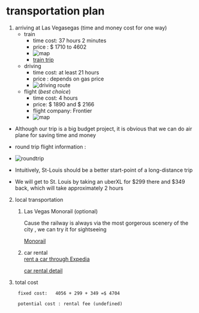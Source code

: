 # transportation plan 

1. arriving at Las Vegasegas (time and money cost for one way)
	* train     
	  * time cost: 37 hours 2 minutes 
	  * price : $ 1710 to 4602
	  * ![map](https://github.com/jjung759/cs4320-Trip-Project/blob/feature/transportation/pictures/train.jpg)	
      * [train trip](https://www.rome2rio.com/s/St-Louis/Las-Vegas)
	* driving 
	  * time cost: at least 21 hours
	  * price : depends on gas price
	  * ![driving route](https://github.com/jjung759/cs4320-Trip-Project/blob/feature/transportation/pictures/driving.jpg)
	* flight (*best choice*) 
	  * time cost: 4 hours
	  * price: $ 1890 and   $ 2166 
	  * flight company: Frontier
	  * ![map](https://github.com/jjung759/cs4320-Trip-Project/blob/feature/transportation/pictures/STLtoLAS.jpg)
* Although our trip is a big budget project, it is obvious that we can do air plane for saving time and money 
	
* round trip flight information :
	
* ![roundtrip](https://github.com/jjung759/cs4320-Trip-Project/blob/feature/transportation/pictures/roundtrip.jpg)	

* Intuitively, St-Louis should be a better start-point of a long-distance trip 

* We will get to St. Louis by taking an uberXL for $299 there and $349 back, which will take approximately 2 hours

2. local transportation 
	1. Las Vegas Monorail (optional)
	
		Cause the railway is always via the most gorgerous scenery of the city , we can try it for sightseeing    
		
		[Monorail](https://www.lvmonorail.com/#)
	2. car rental  
		[rent a car through Expedia](https://www.expedia.com/Car-Rentals-In-Las-Vegas.d178276.Car-Rental-Guide?&langid=1033)
		
		[car rental detail](https://github.com/jjung759/cs4320-Trip-Project/blob/feature/rentalVehicles/rentalCar.md)
3. total cost

		fixed cost:   4056 + 299 + 349 =$ 4704
	
	    potential cost : rental fee (undefined)
